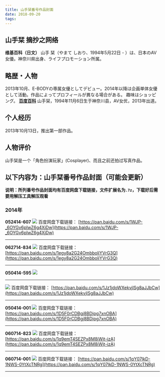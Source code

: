 ```yaml
---
title: 山手栞番号作品封面
date: 2018-09-20
tags:
---
```

## 山手栞 摘抄之网络
**维基百科（日文）**
山手 栞（やまて しおり、1994年5月22日 - ）は、日本のAV女優。神奈川県出身、ライフプロモーション所属。
## 略歴・人物
2013年10月、E-BODYの専属女優としてデビュー。2014年以降は企画単体女優として活動。作品によってプロフィールが異なる場合がある。
趣味はショッピング。
**[百度百科](https://baike.baidu.com/item/山手栞/14894247)**
山手栞，1994年11月6日生于神奈川县，AV女优，2013年出道。
## 个人经历
2013年10月13日，推出第一部作品。
## 人物评价
山手栞是一个「角色扮演玩家」(Cosplayer)、而且之前还拍过写真作品。
<!--more-->
## 以下内容为：山手栞番号作品封面（可能会更新）
**说明：所列番号作品封面均有百度网盘下载链接，文件扩展名为`.7z`，下载好后需要用解压工具解压观看**
### 2014年
**052414-607**
![](052414-607.jpg)
百度网盘下载链接：
[https://pan.baidu.com/s/1WJP-_6OYGv6pIwZ6g4XjDw](https://pan.baidu.com/s/1WJP-_6OYGv6pIwZ6g4XjDw)
***
**062714-834**
![](062714-834.jpg)
百度网盘下载链接：
[https://pan.baidu.com/s/1egy8a2G24OmbboliYVrG3Q](https://pan.baidu.com/s/1egy8a2G24OmbboliYVrG3Q)
***
**050414-595**
![](050414-595.jpg)
***
![](050414-595_2.jpg)
百度网盘下载链接：
[https://pan.baidu.com/s/1Jz1jdoWXekvjlSg8aJJbCw](https://pan.baidu.com/s/1Jz1jdoWXekvjlSg8aJJbCw)
***
**050414-001**
![](050414-001.jpg)
百度网盘下载链接：
[https://pan.baidu.com/s/1D5F0rCDBgj8BDipg7xnOBA](https://pan.baidu.com/s/1D5F0rCDBgj8BDipg7xnOBA)
***
**060714-823**
![](060714-823.jpg)
百度网盘下载链接：
[https://pan.baidu.com/s/1q9emT4SEZPx8M8iWjt-izA](https://pan.baidu.com/s/1q9emT4SEZPx8M8iWjt-izA)
***
**060714-001**
![](060714-001.jpg)
百度网盘下载链接：
[https://pan.baidu.com/s/1qY07lkD-1NWS-0YtXcTNRg](https://pan.baidu.com/s/1qY07lkD-1NWS-0YtXcTNRg)
***